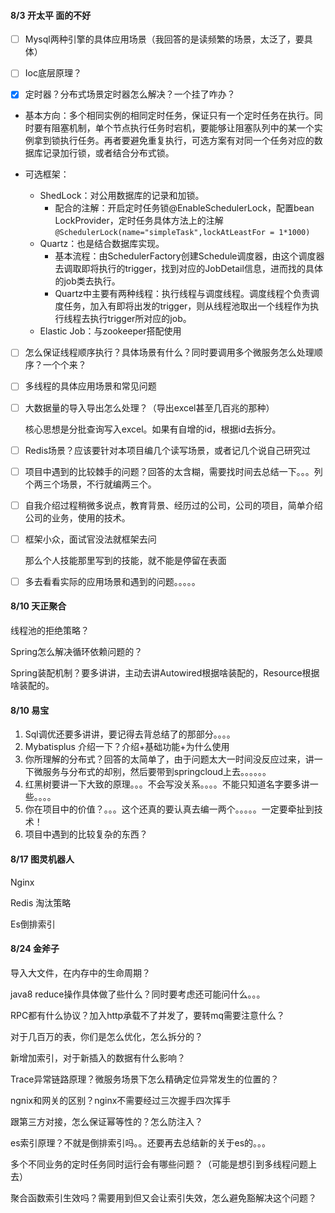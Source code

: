 #### 8/3 开太平 面的不好

- [ ] Mysql两种引擎的具体应用场景（我回答的是读频繁的场景，太泛了，要具体）
- [ ] Ioc底层原理？
- [x] 定时器？分布式场景定时器怎么解决？一个挂了咋办？ 


- 基本方向：多个相同实例的相同定时任务，保证只有一个定时任务在执行。同时要有阻塞机制，单个节点执行任务时宕机，要能够让阻塞队列中的某一个实例拿到锁执行任务。再者要避免重复执行，可选方案有对同一个任务对应的数据库记录加行锁，或者结合分布式锁。

- 可选框架：
  - ShedLock：对公用数据库的记录和加锁。
    - 配合的注解：开启定时任务锁@EnableSchedulerLock，配置bean LockProvider，定时任务具体方法上的注解`@SchedulerLock(name="simpleTask",lockAtLeastFor = 1*1000)`
  - Quartz：也是结合数据库实现。
    - 基本流程：由SchedulerFactory创建Schedule调度器，由这个调度器去调取即将执行的trigger，找到对应的JobDetail信息，进而找的具体的job类去执行。
    - Quartz中主要有两种线程：执行线程与调度线程。调度线程个负责调度任务，加入有即将出发的trigger，则从线程池取出一个线程作为执行线程去执行trigger所对应的job。
  - Elastic Job：与zookeeper搭配使用

- [ ] 怎么保证线程顺序执行？具体场景有什么？同时要调用多个微服务怎么处理顺序？一个个来？

- [ ] 多线程的具体应用场景和常见问题

- [ ] 大数据量的导入导出怎么处理？（导出excel甚至几百兆的那种）

  核心思想是分批查询写入excel。如果有自增的id，根据id去拆分。

- [ ] Redis场景？应该要针对本项目编几个读写场景，或者记几个说自己研究过 

- [ ] 项目中遇到的比较棘手的问题？回答的太含糊，需要找时间去总结一下。。。列个两三个场景，不行就编两三个。

- [ ] 自我介绍过程稍微多说点，教育背景、经历过的公司，公司的项目，简单介绍公司的业务，使用的技术。

- [ ] 框架小众，面试官没法就框架去问

   那么个人技能那里写到的技能，就不能是停留在表面

- [ ] 多去看看实际的应用场景和遇到的问题。。。。。



#### 8/10 天正聚合

 

线程池的拒绝策略？

Spring怎么解决循环依赖问题的？

Spring装配机制？要多讲讲，主动去讲Autowired根据啥装配的，Resource根据啥装配的。

 

#### 8/10 易宝

1. Sql调优还要多讲讲，要记得去背总结了的那部分。。。。
2. Mybatisplus 介绍一下？介绍+基础功能+为什么使用
3. 你所理解的分布式？回答的太简单了，由于问题太大一时间没反应过来，讲一下微服务与分布式的却别，然后要带到springcloud上去。。。。。。
4. 红黑树要讲一下大致的原理。。。不会写没关系。。。。不能只知道名字要多讲一些。。。。
5. 你在项目中的价值？。。。这个还真的要认真去编一两个。。。。。一定要牵扯到技术！
6. 项目中遇到的比较复杂的东西？



#### 8/17 图灵机器人

Nginx

Redis 淘汰策略

Es倒排索引





#### 8/24 金斧子

导入大文件，在内存中的生命周期？

java8 reduce操作具体做了些什么？同时要考虑还可能问什么。。。

RPC都有什么协议？加入http承载不了并发了，要转mq需要注意什么？

对于几百万的表，你们是怎么优化，怎么拆分的？

新增加索引，对于新插入的数据有什么影响？

Trace异常链路原理？微服务场景下怎么精确定位异常发生的位置的？

ngnix和网关的区别？nginx不需要经过三次握手四次挥手

跟第三方对接，怎么保证幂等性的？怎么防注入？

es索引原理？不就是倒排索引吗。。还要再去总结新的关于es的。。。

多个不同业务的定时任务同时运行会有哪些问题？（可能是想引到多线程问题上去）

聚合函数索引生效吗？需要用到但又会让索引失效，怎么避免豁解决这个问题？

